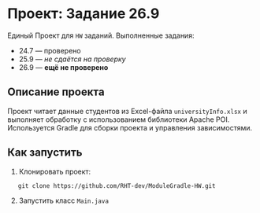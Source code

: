 # Проект: Задание 26.9

Единый Проект для ```HW``` заданий. Выполненные задания:

- 24.7 — проверено
- 25.9 — *не сдаётся на проверку*
- 26.9 — **ещё не проверено**


## Описание проекта

Проект читает данные студентов из Excel-файла `universityInfo.xlsx` и выполняет обработку с использованием библиотеки Apache POI.  
Используется Gradle для сборки проекта и управления зависимостями.

## Как запустить

1. Клонировать проект:
``` 
   git clone https://github.com/RHT-dev/ModuleGradle-HW.git
```

2. Запустить класс ```Main.java```
